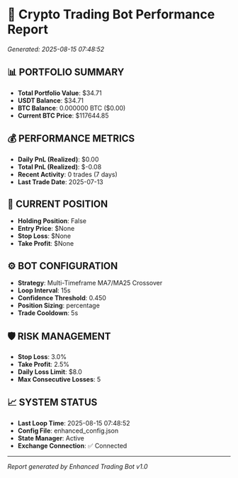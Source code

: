 # 🤖 Crypto Trading Bot Performance Report
*Generated: 2025-08-15 07:48:52*

## 📊 PORTFOLIO SUMMARY
- **Total Portfolio Value**: $34.71
- **USDT Balance**: $34.71
- **BTC Balance**: 0.000000 BTC ($0.00)
- **Current BTC Price**: $117644.85

## 💰 PERFORMANCE METRICS
- **Daily PnL (Realized)**: $0.00
- **Total PnL (Realized)**: $-0.08
- **Recent Activity**: 0 trades (7 days)
- **Last Trade Date**: 2025-07-13

## 🎯 CURRENT POSITION
- **Holding Position**: False
- **Entry Price**: $None
- **Stop Loss**: $None
- **Take Profit**: $None

## ⚙️ BOT CONFIGURATION
- **Strategy**: Multi-Timeframe MA7/MA25 Crossover
- **Loop Interval**: 15s
- **Confidence Threshold**: 0.450
- **Position Sizing**: percentage
- **Trade Cooldown**: 5s

## 🛡️ RISK MANAGEMENT
- **Stop Loss**: 3.0%
- **Take Profit**: 2.5%
- **Daily Loss Limit**: $8.0
- **Max Consecutive Losses**: 5

## 📈 SYSTEM STATUS
- **Last Loop Time**: 2025-08-15 07:48:52
- **Config File**: enhanced_config.json
- **State Manager**: Active
- **Exchange Connection**: ✅ Connected

---
*Report generated by Enhanced Trading Bot v1.0*
